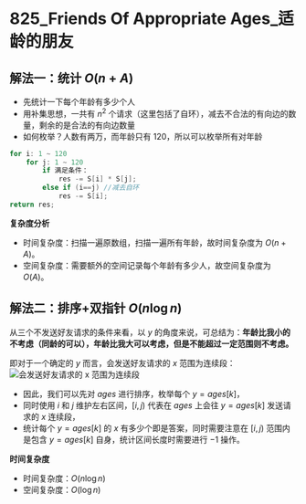 # 825_Friends Of Appropriate Ages_适龄的朋友

## 解法一：统计 $O(n+A)$

- 先统计一下每个年龄有多少个人
- 用补集思想，一共有 $n^{2}$ 个请求（这里包括了自环），减去不合法的有向边的数量，剩余的是合法的有向边数量
- 如何枚举？人数有两万，而年龄只有 $120$，所以可以枚举所有对年龄
```cpp
for i: 1 ~ 120
    for j: 1 ~ 120
        if 满足条件：
            res -= S[i] * S[j];
        else if (i==j) //减去自环
            res -= S[i];
return res;
```
**复杂度分析**
- 时间复杂度：扫描一遍原数组，扫描一遍所有年龄，故时间复杂度为 $O(n+A)$。
- 空间复杂度：需要额外的空间记录每个年龄有多少人，故空间复杂度为 $O(A)$。


## 解法二：排序+双指针 $O(n\log{n})$

从三个不发送好友请求的条件来看，以 $y$ 的角度来说，可总结为：**年龄比我小的不考虑（同龄的可以），年龄比我大可以考虑，但是不能超过一定范围则不考虑。**

即对于一个确定的 $y$ 而言，会发送好友请求的 $x$ 范围为连续段：
![会发送好友请求的 x 范围为连续段](https://pic.leetcode-cn.com/1640558862-McjmOR-image.png)

- 因此，我们可以先对 $ages$ 进行排序，枚举每个 $y = ages[k]$，
- 同时使用 $i$ 和 $j$ 维护左右区间，$[i, j)$ 代表在 $ages$ 上会往 $y = ages[k]$ 发送请求的 $x$ 连续段，
- 统计每个 $y = ages[k]$ 的 $x$ 有多少个即是答案，同时需要注意在 $[i, j)$ 范围内是包含 $y = ages[k]$ 自身，统计区间长度时需要进行 $−1$ 操作。

**时间复杂度**
- 时间复杂度：$O(n\log{n})$
- 空间复杂度：$O(\log{n})$



